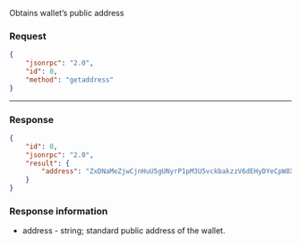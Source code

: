 Obtains wallet’s public address

### Request

```json
{
	"jsonrpc": "2.0",
	"id": 0,
	"method": "getaddress"
}
```

---

### Response

```json
{
	"id": 0,
	"jsonrpc": "2.0",
	"result": {
		"address": "ZxDNaMeZjwCjnHuU5gUNyrP1pM3U5vckbakzzV6dEHyDYeCpW8XGLBFTshcaY8LkG9RQn7FsQx8w2JeJzJwPwuDm2NfixPAXf"
	}
}
```

### Response information

- address - string; standard public address of the wallet.